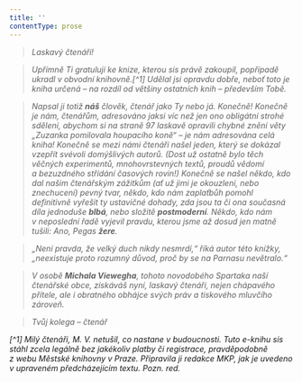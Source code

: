 ```yaml
---
title: ''
contentType: prose
---
```


> _Laskavý čtenáři!_

> _Upřímně Ti gratuluji ke knize, kterou sis právě zakoupil, popřípadě ukradl v obvodní knihovně.[^1] Udělal jsi opravdu dobře, neboť toto je kniha určená – na rozdíl od většiny ostatních knih – především Tobě._

> _Napsal ji totiž **náš** člověk, čtenář jako Ty nebo já. Konečně! Konečně je nám, čtenářům, adresováno jaksi víc než jen ono obligátní strohé sdělení, abychom si na straně 97 laskavě opravili chybné znění věty „Zuzanka pomilovala houpacího koně“ – je nám adresována celá kniha! Konečně se mezi námi čtenáři našel jeden, který se dokázal vzepřít svévoli domýšlivých autorů. (Dost už ostatně bylo těch věčných experimentů, mnohovrstevných textů, proudů vědomí a bezuzdného střídání časových rovin!) Konečně se našel někdo, kdo dal našim čtenářským zážitkům (ať už jimi je okouzlení, nebo znechucení) pevný tvar, někdo, kdo nám zaplaťbůh pomohl definitivně vyřešit ty ustavičné dohady, zda jsou ta či ona současná díla jednoduše **blbá**, nebo složitě **postmoderní**. Někdo, kdo nám v neposlední řadě vyjevil pravdu, kterou jsme až dosud jen matně tušili: Ano, Pegas **žere**._

> _„Není pravda, že velký duch nikdy nesmrdí,“ říká autor této knížky, „neexistuje proto rozumný důvod, proč by se na Parnasu nevětralo.“_

> _V osobě **Michala Viewegha**, tohoto novodobého Spartaka naší čtenářské obce, získáváš nyní, laskavý čtenáři, nejen chápavého přítele, ale i obratného obhájce svých práv a tiskového mluvčího zároveň._

> _Tvůj kolega – čtenář_

_[^1] Milý čtenáři, M. V. netušil, co nastane v budoucnosti. Tuto e-knihu sis stáhl zcela legálně bez jakékoliv platby či registrace, pravděpodobně z webu Městské knihovny v Praze. Připravila ji redakce MKP, jak je uvedeno v upraveném předcházejícím textu. _Pozn. red.__
